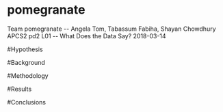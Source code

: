 # pomegranate
Team pomegranate -- Angela Tom, Tabassum Fabiha, Shayan Chowdhury
APCS2 pd2
L01 -- What Does the Data Say?
2018-03-14

#Hypothesis


#Background


#Methodology


#Results


#Conclusions



